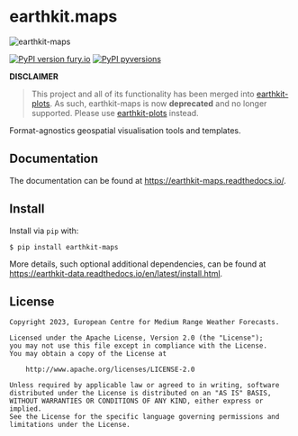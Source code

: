 # earthkit.maps

![earthkit-maps](docs/_static/earthkit-maps.png)

[![PyPI version fury.io](https://badge.fury.io/py/earthkit-maps.svg)](https://pypi.python.org/pypi/earthkit-maps/)
[![PyPI pyversions](https://img.shields.io/pypi/pyversions/earthkit-maps.svg)](https://pypi.python.org/pypi/earthkit-maps/)

**DISCLAIMER**

> This project and all of its functionality has been merged into [earthkit-plots](https://github.com/ecmwf/earthkit-plots). As such, earthkit-maps is now **deprecated** and no longer supported. Please use [earthkit-plots](https://github.com/ecmwf/earthkit-plots) instead.

Format-agnostics geospatial visualisation tools and templates.

## Documentation

The documentation can be found at https://earthkit-maps.readthedocs.io/.

## Install

Install via `pip` with:

```
$ pip install earthkit-maps
```

More details, such optional additional dependencies, can be found  at
https://earthkit-data.readthedocs.io/en/latest/install.html.

## License

```
Copyright 2023, European Centre for Medium Range Weather Forecasts.

Licensed under the Apache License, Version 2.0 (the "License");
you may not use this file except in compliance with the License.
You may obtain a copy of the License at

    http://www.apache.org/licenses/LICENSE-2.0

Unless required by applicable law or agreed to in writing, software
distributed under the License is distributed on an "AS IS" BASIS,
WITHOUT WARRANTIES OR CONDITIONS OF ANY KIND, either express or implied.
See the License for the specific language governing permissions and
limitations under the License.
```
